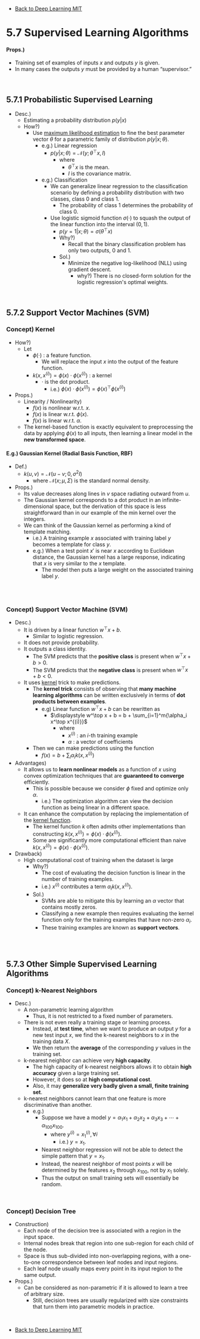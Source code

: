 * [Back to Deep Learning MIT](../../main.md)

# 5.7 Supervised Learning Algorithms

#### Props.)
- Training set of examples of inputs $`x`$ and outputs $`y`$ is given.
- In many cases the outputs $`y`$ must be provided by a human “supervisor.”

<br>

## 5.7.1 Probabilistic Supervised Learning
- Desc.)
  - Estimating a probability distribution $`p(y|x)`$
  - How?)
    - Use [maximum likelihood estimation](../05/note.md#concept-maximum-likelihood-principle) to fine the best parameter vector $`\theta`$ for a parametric family of distribution $`p(y|x;\theta)`$.
      - e.g.) Linear regression
        - $`p(y|x;\theta) = \mathcal{N}(y;\theta^\top x, I)`$
          - where
            - $`\theta^\top x`$ is the mean.
            - $`I`$ is the covariance matrix.
      - e.g.) Classification
        - We can generalize linear regression to the classification scenario by defining a probability distribution with two classes, class 0 and class 1.
          - The probability of class 1 determines the probability of class 0.
        - Use logistic sigmoid function $`\sigma(\cdot)`$ to squash the output of the linear function into the interval $`(0,1)`$.
          - $`p(y=1|x;\theta) = \sigma(\theta^\top x)`$
          - Why?)
            - Recall that the binary classification problem has only two outputs, 0 and 1.
          - Sol.)
            - Minimize the negative log-likelihood (NLL) using gradient descent.
              - why?) There is no closed-form solution for the logistic regression's optimal weights.

<br>

## 5.7.2 Support Vector Machines (SVM)
### Concept) Kernel
- How?)
  - Let 
    - $`\phi(\cdot)`$ : a feature function.
      - We will replace the input $`x`$ into the output of the feature function.
    - $`k(x, x^{(i)}) = \phi(x) \cdot \phi(x^{(i)})`$ : a kernel
      - $`\cdot`$ is the dot product.
        - i.e.) $`\phi(x) \cdot \phi(x^{(i)}) = \phi(x)^\top \phi(x^{(i)})`$
- Props.)
  - Linearity / Nonlinearity)
    - $`f(x)`$ is nonlinear w.r.t. $`x`$.
    - $`f(x)`$ is linear w.r.t. $`\phi(x)`$.
    - $`f(x)`$ is linear w.r.t. $`\alpha`$.
  - The kernel-based function is exactly equivalent to preprocessing the data by applying $`\phi(x)`$ to all inputs, then learning a linear model in the **new transformed space**.

#### E.g.) Gaussian Kernel (Radial Basis Function, RBF)
- Def.)
  - $`k(u,v) = \mathcal{N}(u-v; 0, \sigma^2 I)`$
    - where $`\mathcal{N}(x;\mu,\Sigma)`$ is the standard normal density.
- Props.)
  - Its value decreases along lines in $`v`$ space radiating outward from $`u`$.
  - The Gaussian kernel corresponds to a dot product in an infinite-dimensional space, but the derivation of this space is less straightforward than in our example of the min kernel over the integers.
  - We can think of the Gaussian kernel as performing a kind of template matching.
    - i.e.) A training example $`x`$ associated with training label $`y`$ becomes a template for class $`y`$.
    - e.g.) When a test point $`x'`$ is near $`x`$ according to Euclidean distance, the Gaussian kernel has a large response, indicating that $`x`$ is very similar to the $`x`$ template.
      - The model then puts a large weight on the associated training label $`y`$.

<br><br>

### Concept) Support Vector Machine (SVM)
- Desc.)
  - It is driven by a linear function $`w^\top x + b`$.
    - Similar to logistic regression.
  - It does not provide probability.
  - It outputs a class identity.
    - The SVM predicts that the **positive class** is present when $`w^\top x + b \gt 0`$.
    - The SVM predicts that the **negative class** is present when $`w^\top x + b \lt 0`$.
  - It uses [kernel](#concept-kernel) trick to make predictions.
    - The **kernel trick** consists of observing that **many machine learning algorithms** can be written exclusively in terms of **dot products between examples**.
      - e.g) Linear function $`w^\top x + b`$ can be rewritten as
        - $`\displaystyle w^\top x + b = b + \sum_{i=1}^m{\alpha_i x^\top x^{(i)}}`$
          - where
            - $`x^{(i)}`$ : an $`i`$-th training example
            - $`\alpha`$ : a vector of coefficients
    - Then we can make predictions using the function
      - $`\displaystyle f(x) = b + \sum_i \alpha_i k(x, x^{(i)})`$
- Advantages)
  - It allows us to **learn nonlinear models** as a function of $`x`$ using convex optimization techniques that are **guaranteed to converge** efficiently.
    - This is possible because we consider $`\phi`$ fixed and optimize only $`\alpha`$.
      - i.e.) The optimization algorithm can view the decision function as being linear in a different space.
  - It can enhance the computation by replacing the implementation of the [kernel function](#concept-kernel).
    - The kernel function $`k`$ often admits other implementations than constructing $`k(x, x^{(i)}) = \phi(x) \cdot \phi(x^{(i)})`$.
    - Some are significantly more computational efficient than naive $`k(x, x^{(i)}) = \phi(x) \cdot \phi(x^{(i)})`$.
- Drawback)
  - High computational cost of training when the dataset is large
    - Why?) 
      - The cost of evaluating the decision function is linear in the number of training examples.
      - i.e.) $`x^{(i)}`$ contributes a term $`\alpha_i k(x, x^{(i)})`$.
    - Sol.)
      - SVMs are able to mitigate this by learning an $`\alpha`$ vector that contains mostly zeros.
      - Classifying a new example then requires evaluating the kernel function only for the training examples that have non-zero $`\alpha_i`$. 
      - These training examples are known as **support vectors**.

<br><br>

## 5.7.3 Other Simple Supervised Learning Algorithms
### Concept) k-Nearest Neighbors
- Desc.)
  - A non-parametric learning algorithm
    - Thus, it is not restricted to a fixed number of parameters.
  - There is not even really a training stage or learning process.
    - Instead, at **test time**, when we want to produce an output $`y`$ for a new test input $`x`$, we find the k-nearest neighbors to $`x`$ in the training data $`X`$.
    - We then return the **average** of the corresponding $`y`$ values in the training set.
  - k-nearest neighbor can achieve very **high capacity**.
    - The high capacity of k-nearest neighbors allows it to obtain **high accuracy** given a large training set.
    - However, it does so at **high computational cost**.
    - Also, it may **generalize very badly given a small, finite training set**.
  - k-nearest neighbors cannot learn that one feature is more discriminative than another.
    - e.g.)
      - Suppose we have a model $`y=\alpha_1x_1+\alpha_2x_2+\alpha_3x_3+\cdots+\alpha_{100}x_{100}`$.
        - where $`y^{(i)} = x_1^{(i)}, \forall i`$
          - i.e.) $`y=x_1`$.
      - Nearest neighbor regression will not be able to detect the simple pattern that $`y=x_1`$.
      - Instead, the nearest neighbor of most points $`x`$ will be determined by the features $`x_2`$ through $`x_{100}`$, not by $`x_1`$ solely.
      - Thus the output on small training sets will essentially be random.

<br>

### Concept) Decision Tree
- Construction)
  - Each node of the decision tree is associated with a region in the input space.
  - Internal nodes break that region into one sub-region for each child of the node.
  - Space is thus sub-divided into non-overlapping regions, with a one-to-one correspondence between leaf nodes and input regions.
  - Each leaf node usually maps every point in its input region to the same output.
- Props.)
  - Can be considered as non-parametric if it is allowed to learn a tree of arbitrary size.
    - Still, decision trees are usually regularized with size constraints that turn them into parametric models in practice.

<br>

* [Back to Deep Learning MIT](../../main.md)